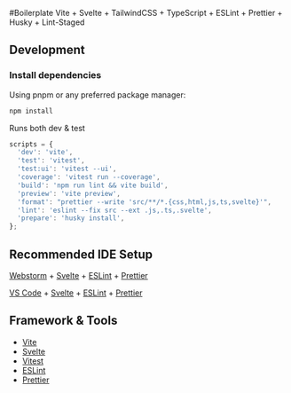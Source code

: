 #Boilerplate Vite + Svelte + TailwindCSS + TypeScript + ESLint + Prettier + Husky + Lint-Staged

## Development

### Install dependencies

Using pnpm or any preferred package manager:

```bash
npm install
```

Runs both dev & test

```javascript
scripts = {
  'dev': 'vite',
  'test': 'vitest',
  'test:ui': 'vitest --ui',
  'coverage': 'vitest run --coverage',
  'build': 'npm run lint && vite build',
  'preview': 'vite preview',
  'format': "prettier --write 'src/**/*.{css,html,js,ts,svelte}'",
  'lint': 'eslint --fix src --ext .js,.ts,.svelte',
  'prepare': 'husky install',
};
```

## Recommended IDE Setup

[Webstorm](https://www.jetbrains.com/webstorm/) + [Svelte](https://plugins.jetbrains.com/plugin/12375-svelte) +
[ESLint](https://plugins.jetbrains.com/plugin/7494-eslint) +
[Prettier](https://plugins.jetbrains.com/plugin/10456-prettier)

[VS Code](https://code.visualstudio.com/) +
[Svelte](https://marketplace.visualstudio.com/items?itemName=svelte.svelte-vscode) +
[ESLint](https://marketplace.visualstudio.com/items?itemName=dbaeumer.vscode-eslint) +
[Prettier](https://marketplace.visualstudio.com/items?itemName=esbenp.prettier-vscode)

## Framework & Tools

- [Vite](https://vitejs.dev/)
- [Svelte](https://svelte.dev/)
- [Vitest](https://vitest.dev/)
- [ESLint](https://eslint.org/)
- [Prettier](https://prettier.io/)
